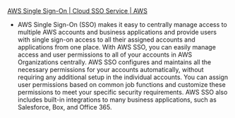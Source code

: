 [AWS Single Sign-On | Cloud SSO Service | AWS](https://aws.amazon.com/single-sign-on/?nc1=h_ls)

- AWS Single Sign-On (SSO) makes it easy to centrally manage access to multiple AWS accounts and business applications and provide users with single sign-on access to all their assigned accounts and applications from one place. With AWS SSO, you can easily manage access and user permissions to all of your accounts in AWS Organizations centrally. AWS SSO configures and maintains all the necessary permissions for your accounts automatically, without requiring any additional setup in the individual accounts. You can assign user permissions based on common job functions and customize these permissions to meet your specific security requirements. AWS SSO also includes built-in integrations to many business applications, such as Salesforce, Box, and Office 365.

